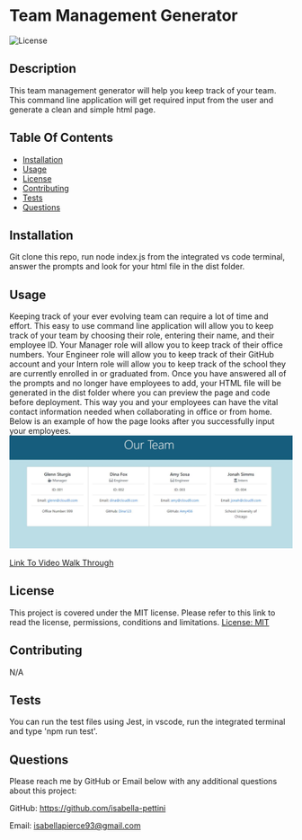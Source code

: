 # Team Management Generator
![License](https://img.shields.io/badge/license-MIT-green)

## Description
This team management generator will help you keep track of your team. This command line application will get required input from the user and generate a clean and simple html page.

## Table Of Contents 
  - [Installation](#installation)
  - [Usage](#usage)
  - [License](#license)
  - [Contributing](#contributing)
  - [Tests](#tests)
  - [Questions](#questions)

## Installation
Git clone this repo, run node index.js from the integrated vs code terminal, answer the prompts and look for your html file in the dist folder.

## Usage
Keeping track of your ever evolving team can require a lot of time and effort. This easy to use command line application will allow you to keep track of your team by choosing their role, entering their name, and their employee ID. Your Manager role will allow you to keep track of their office numbers. Your Engineer role will allow you to keep track of their GitHub account and your Intern role will allow you to keep track of the school they are currently enrolled in or graduated from. Once you have answered all of the prompts and no longer have employees to add, your HTML file will be generated in the dist folder where you can preview the page and code before deployment. This way you and your employees can have the vital contact information needed when collaborating in office or from home. Below is an example of how the page looks after you successfully input your employees.<br>
![html](./assets/team-management-gen%20pic%2001.JPG) <br>

[Link To Video Walk Through](https://drive.google.com/file/d/1ruj5lUbQ7qAe5n2uwSv0QaNUceEzrvSN/view)

## License
This project is covered under the MIT license. Please refer to this link to read the license, permissions, conditions and limitations.
[License: MIT](https://choosealicense.com/licenses/mit/)

## Contributing
N/A

## Tests
You can run the test files using Jest, in vscode, run the integrated terminal and type 'npm run test'.

## Questions
Please reach me by GitHub or Email below with any additional questions about this project:

GitHub: https://github.com/isabella-pettini

Email:  isabellapierce93@gmail.com